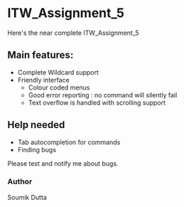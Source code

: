 # ITW_Assignment_5

Here's the near complete ITW_Assignment_5

## Main features:
* Complete Wildcard support
* Friendly interface 
    * Colour coded menus
    * Good error reporting : no command will silently fail
    * Text overflow is handled with scrolling support

## Help needed
* Tab autocompletion for commands
* Finding bugs

Please test and notify me about bugs.

### Author
Soumik Dutta
